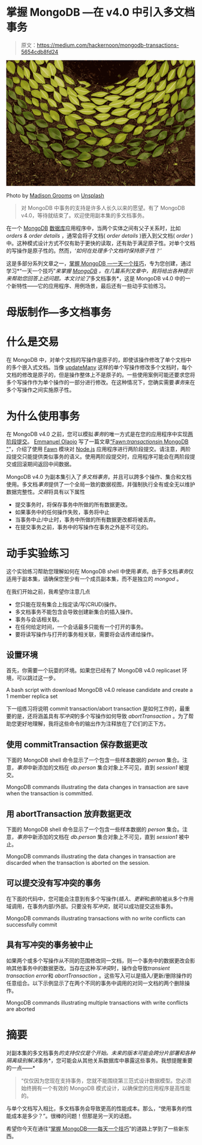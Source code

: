# 掌握 MongoDB —在 v4.0 中引入多文档事务

> 原文：<https://medium.com/hackernoon/mongodb-transactions-5654cdb8fd24>

![](img/d2d173628c40eae17afe48cb8bdfc9ac.png)

Photo by [Madison Grooms](https://unsplash.com/@zeldygirl?utm_source=medium&utm_medium=referral) on [Unsplash](https://unsplash.com?utm_source=medium&utm_medium=referral)

> 对 MongoDB 中事务的支持是许多人长久以来的愿望。有了 MongoDB v4.0，等待就结束了。欢迎使用副本集的多文档事务。

在一个 [MongoDB](https://hackernoon.com/tagged/mongodb) [数据库](https://hackernoon.com/tagged/database)应用程序中，当两个实体之间有父子关系时，比如 *orders & order details* ，通常会将子文档( *order details* )嵌入到父文档( *order* )中。这种模式设计方式不仅有助于更快的读取，还有助于满足原子性。对单个文档的写操作是原子性的。然而，*‘如何在处理多个文档时保持原子性？’*

这是多部分系列文章之一，[掌握 MongoDB —一天一个技巧](/p/mastering-mongodb-5544e16df023)，专为您创建，通过学习*“一天一个技巧”*来掌握 [MongoDB](https://www.mongodb.com) 。在几篇系列文章中，我将给出各种提示来帮助您回答上述问题。本文讨论了*多文档事务*，这是 MongoDB v4.0 中的一个新特性——它的应用程序、用例场景，最后还有一些动手实验练习。

# 母版制作—多文档事务

# 什么是交易

在 MongoDB 中，对单个文档的写操作是原子的，即使该操作修改了单个文档中的多个嵌入式文档。当像 [updateMany](https://docs.mongodb.com/manual/reference/method/db.collection.updateMany/) 这样的单个写操作修改多个文档时，每个文档的修改是原子的，但是操作整体上不是原子的。一些使用案例可能还要求您将多个写操作作为单个操作的一部分进行修改。在这种情况下，您确实需要*事务*来在多个写操作之间实施原子性。

# 为什么使用事务

在 MongoDB v4.0 之前，您可以模拟*事务*的唯一方式是在您的应用程序中实现[两阶段提交](https://docs.mongodb.com/manual/tutorial/perform-two-phase-commits/)。 [Emmanuel Olaojo](https://medium.com/u/6ee5301c7935?source=post_page-----5654cdb8fd24--------------------------------) 写了一篇文章[“Fawn:*transactions*in MongoDB "](https://codeburst.io/fawn-transactions-in-mongodb-988d8646e564)”，介绍了使用 [Fawn](https://www.npmjs.com/package/fawn) 模块对 [Node.js](https://nodejs.org/) 应用程序进行两阶段提交。请注意，两阶段提交只能提供类似事务的语义。使用两阶段提交时，应用程序可能会在两阶段提交或回滚期间返回中间数据。

MongoDB v4.0 为副本集引入了*多文档事务*，并且可以跨多个操作、集合和文档使用。多文档*事务*提供了一个全局一致的数据视图，并强制执行全有或全无以维护数据完整性。*交易*将具有以下属性

*   提交事务时，将保存事务中所做的所有数据更改。
*   如果事务中的任何操作失败，事务将中止
*   当事务中止/中止时，事务中所做的所有数据更改都将被丢弃。
*   在提交事务之前，事务中的写操作在事务之外是不可见的。

# 动手实验练习

这个实验练习帮助您理解如何在 MongoDB shell 中使用*事务*。由于多文档*事务*仅适用于副本集，请确保您至少有一个成员副本集，而不是独立的 *mongod* 。

在我们开始之前，我希望你注意几点

*   您只能在现有集合上指定读/写(CRUD)操作。
*   多文档事务不能包含会导致创建新集合的插入操作。
*   事务与会话相关联。
*   在任何给定时间，一个会话最多只能有一个打开的事务。
*   要将读写操作与打开的事务相关联，需要将会话传递给操作。

## 设置环境

首先，你需要一个玩耍的环境。如果您已经有了 MongoDB v4.0 replicaset 环境，可以跳过这一步。

A bash script with download MongoDB v4.0 release candidate and create a 1 member replica set

下一组练习将说明 commit transaction/abort transaction 是如何工作的，最重要的是，还将涵盖具有*写冲突*的多个写操作如何导致 *abortTransaction* 。为了帮助您更好地理解，我将这些命令的输出作为注释放在了它们的正下方。

## 使用 commitTransaction 保存数据更改

下面的 MongoDB shell 命令显示了一个包含一些样本数据的 *person* 集合。注意，*事务*中新添加的文档在 *db.person* 集合对象上不可见，直到 *session1* 被提交。

MongoDB commands illustrating the data changes in transaction are save when the transaction is committed.

## 用 abortTransaction 放弃数据更改

下面的 MongoDB shell 命令显示了一个包含一些样本数据的 *person* 集合。注意，*事务*中新添加的文档在 *db.person* 集合对象上不可见，直到 *session1* 被中止。

MongoDB commands illustrating the data changes in transaction are discarded when the transaction is aborted on the session.

## 可以提交没有写冲突的事务

在下面的代码中，您可能会注意到有多个写操作(*插入*、*更新*和*删除*)被从多个作用域调用，在事务内部/外部。只要没有*写冲突*，就可以成功提交这些事务。

MongoDB commands illustrating transactions with no write conflicts can successfully commit

## 具有写冲突的事务被中止

如果两个或多个写操作从不同的范围修改同一文档，则一个事务中的数据更改会影响其他事务中的数据更改。当存在这种*写冲突*时，操作会导致*transient transaction error*和 *abortTransaction* 。这些写入可以是插入/更新/删除操作的任意组合。以下示例显示了在两个不同的事务中调用的对同一文档的两个删除操作。

MongoDB commands illustrating multiple transactions with write conflicts are aborted

# 摘要

对副本集的多文档事务*的支持仅仅是个开始。未来的版本可能会跨分片部署和各种隔离级别解决*事务*，您可能会从其他关系数据库中暴露这些事务。我想提醒重要的一点——*

> “仅仅因为您现在支持事务，您就不能围绕第三范式设计数据模型。您必须始终拥有一个有效的 MongoDB 模式设计，以确保您的应用程序是高性能的。

与单个文档写入相比，多文档事务会导致更高的性能成本。那么，“使用事务的性能成本是多少？”。很棒的问题！但那是另一天的话题。

希望你今天在通往“[掌握 MongoDB——每天一个技巧](/p/mastering-mongodb-5544e16df023)”的道路上学到了一些新东西。